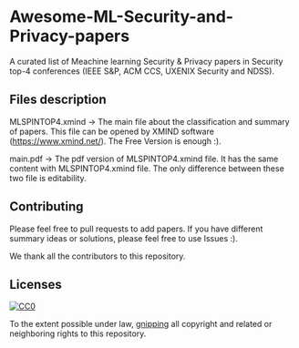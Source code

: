# Awesome-ML-Security-and-Privacy-papers

A curated list of Meachine learning Security & Privacy papers in Security top-4 conferences (IEEE S&P, ACM CCS, UXENIX Security and NDSS).

## Files description

MLSPINTOP4.xmind -> The main file about the classification and summary of papers. This file can be opened by XMIND software (https://www.xmind.net/). The Free Version is enough :).

main.pdf -> The pdf version of MLSPINTOP4.xmind file. It has the same content with MLSPINTOP4.xmind file. The only difference between these two file is editability.

## Contributing

Please feel free to pull requests to add papers. If you have different summary ideas or solutions, please feel free to use Issues :).

We thank all the contributors to this repository.

## Licenses

[![CC0](http://i.creativecommons.org/p/zero/1.0/88x31.png)](http://creativecommons.org/publicdomain/zero/1.0/)

To the extent possible under law, [gnipping](https://github.com/gnipping) all copyright and related or neighboring rights to this repository.
